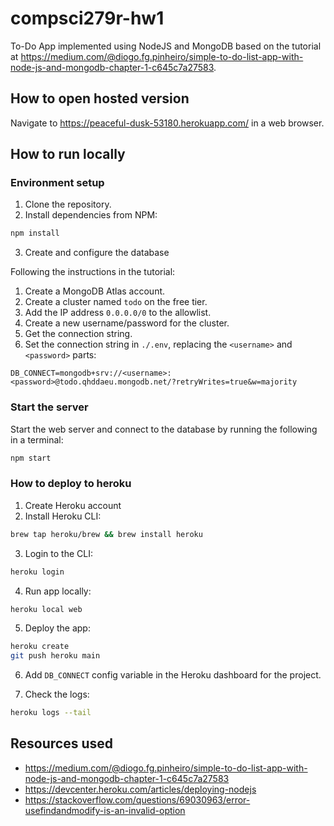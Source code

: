 # compsci279r-hw1

To-Do App implemented using NodeJS and MongoDB based on the tutorial at https://medium.com/@diogo.fg.pinheiro/simple-to-do-list-app-with-node-js-and-mongodb-chapter-1-c645c7a27583.


## How to open hosted version

Navigate to https://peaceful-dusk-53180.herokuapp.com/ in a web browser.

## How to run locally

### Environment setup
1. Clone the repository.
2. Install dependencies from NPM:

```sh
npm install
```

3. Create and configure the database

Following the instructions in the tutorial:

1. Create a MongoDB Atlas account.
2. Create a cluster named `todo` on the free tier.
3. Add the IP address `0.0.0.0/0` to the allowlist.
4. Create a new username/password for the cluster.
5. Get the connection string.
6. Set the connection string in `./.env`, replacing the `<username>` and `<password>` parts:

```
DB_CONNECT=mongodb+srv://<username>:<password>@todo.qhddaeu.mongodb.net/?retryWrites=true&w=majority
```

### Start the server

Start the web server and connect to the database by running the following in a terminal:

```sh
npm start
```

### How to deploy to heroku

1. Create Heroku account
2. Install Heroku CLI:

```sh
brew tap heroku/brew && brew install heroku
```

3. Login to the CLI:

```sh
heroku login
```

4. Run app locally:

```sh
heroku local web
```

5. Deploy the app:

```sh
heroku create
git push heroku main
```

6. Add `DB_CONNECT` config variable in the Heroku dashboard for the project.

7. Check the logs:

```sh
heroku logs --tail
```

## Resources used

- https://medium.com/@diogo.fg.pinheiro/simple-to-do-list-app-with-node-js-and-mongodb-chapter-1-c645c7a27583
- https://devcenter.heroku.com/articles/deploying-nodejs
- https://stackoverflow.com/questions/69030963/error-usefindandmodify-is-an-invalid-option
